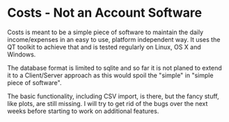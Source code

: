 # Costs - Not an Account Software

Costs is meant to be a simple piece of software to maintain the daily
income/expenses in an easy to use, platform independent way. It uses the QT
toolkit to achieve that and is tested regularly on Linux, OS X and Windows.

The database format is limited to sqlite and so far it is not planed to
extend it to a Client/Server approach as this would spoil the "simple" in
"simple piece of software".

The basic functionality, including CSV import, is there, but the fancy stuff, 
like plots, are still missing. I will try to get rid of the bugs over the next
weeks before starting to work on additional features.
